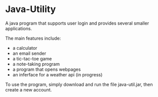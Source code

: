 # Java-Utility
A java program that supports user login and provides several smaller applications.

The main features include:
- a calculator
- an email sender
- a tic-tac-toe game
- a note-taking program
- a program that opens webpages
- an inferface for a weather api (in progress)

To use the program, simply download and run the file java-util.jar, then create a new account.
